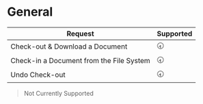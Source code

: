# General
| Request                                                     | Supported |
|-------------------------------------------------------------|-----------|
| Check-out & Download a Document                             | 🕣        |
| Check-in a Document from the File System                    | 🕣        |
| Undo Check-out                                              | 🕣        |

> Not Currently Supported
